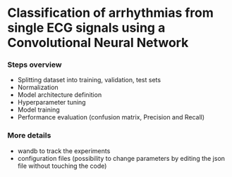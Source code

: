 # Classification of arrhythmias from single ECG signals  using a Convolutional Neural Network


### Steps overview
- Splitting dataset into training, validation, test sets
- Normalization
- Model architecture definition
- Hyperparameter tuning
- Model training
- Performance evaluation (confusion matrix, Precision and Recall)


### More details
- wandb to track the experiments
- configuration files (possibility to change parameters by editing the json file without touching the code)